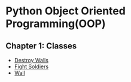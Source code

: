 # Python Object Oriented Programming(OOP)

## Chapter 1: Classes

- [Destroy Walls](./classes/destroy_walls.py)
- [Fight Soldiers](./classes//fight_soldiers.py)
- [Wall](./classes/wall.py)
